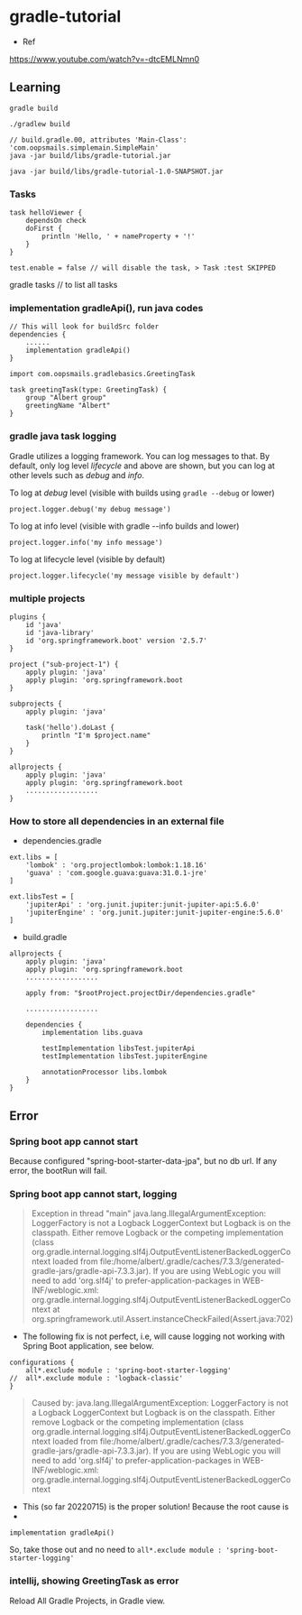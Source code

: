
# gradle-tutorial

- Ref

https://www.youtube.com/watch?v=-dtcEMLNmn0

## Learning 

```
gradle build

./gradlew build

// build.gradle.00, attributes 'Main-Class': 'com.oopsmails.simplemain.SimpleMain'
java -jar build/libs/gradle-tutorial.jar

java -jar build/libs/gradle-tutorial-1.0-SNAPSHOT.jar

```

### Tasks

```
task helloViewer {
    dependsOn check
	doFirst {
		println 'Hello, ' + nameProperty + '!'
	}
}

test.enable = false // will disable the task, > Task :test SKIPPED
```

gradle tasks // to list all tasks

### implementation gradleApi(), run java codes

```
// This will look for buildSrc folder 
dependencies {
    ......
    implementation gradleApi()
}

import com.oopsmails.gradlebasics.GreetingTask

task greetingTask(type: GreetingTask) {
	group "Albert group"
	greetingName "Albert"
}
```

### gradle java task logging

Gradle utilizes a logging framework. You can log messages to that. By default, only log level _lifecycle_ and above are shown, but you can log at other levels such as _debug_ and _info_.

To log at _debug_ level (visible with builds using `gradle --debug` or lower)

```
project.logger.debug('my debug message')
```

To log at info level (visible with gradle --info builds and lower)

```
project.logger.info('my info message')
```

To log at lifecycle level (visible by default)

```
project.logger.lifecycle('my message visible by default')
```

### multiple projects

```
plugins {
    id 'java'
    id 'java-library'
    id 'org.springframework.boot' version '2.5.7'
}

project ("sub-project-1") {
    apply plugin: 'java'
    apply plugin: 'org.springframework.boot
}

subprojects {
    apply plugin: 'java'

    task('hello').doLast {
        println "I'm $project.name"
    }
}

allprojects {
    apply plugin: 'java'
    apply plugin: 'org.springframework.boot
    ..................
}

```

### How to store all dependencies in an external file

- dependencies.gradle

```
ext.libs = [
    'lombok' : 'org.projectlombok:lombok:1.18.16'
    'guava' : 'com.google.guava:guava:31.0.1-jre'
]

ext.libsTest = [
    'jupiterApi' : 'org.junit.jupiter:junit-jupiter-api:5.6.0'
    'jupiterEngine' : 'org.junit.jupiter:junit-jupiter-engine:5.6.0'
]

```

- build.gradle

```
allprojects {
    apply plugin: 'java'
    apply plugin: 'org.springframework.boot
    ..................
    
    apply from: "$rootProject.projectDir/dependencies.gradle"
    
    ..................
    
    dependencies {
        implementation libs.guava

        testImplementation libsTest.jupiterApi
        testImplementation libsTest.jupiterEngine

        annotationProcessor libs.lombok
    }
}

```


## Error

### Spring boot app cannot start

Because configured "spring-boot-starter-data-jpa", but no db url. If any error, the bootRun will fail.

### Spring boot app cannot start, logging

> Exception in thread "main" java.lang.IllegalArgumentException: LoggerFactory is not a Logback LoggerContext but Logback is on the classpath. Either remove Logback or the competing implementation (class org.gradle.internal.logging.slf4j.OutputEventListenerBackedLoggerContext loaded from file:/home/albert/.gradle/caches/7.3.3/generated-gradle-jars/gradle-api-7.3.3.jar). If you are using WebLogic you will need to add 'org.slf4j' to prefer-application-packages in WEB-INF/weblogic.xml: org.gradle.internal.logging.slf4j.OutputEventListenerBackedLoggerContext
at org.springframework.util.Assert.instanceCheckFailed(Assert.java:702)

- The following fix is not perfect, i.e, will cause logging not working with Spring Boot application, see below.

```
configurations {
	all*.exclude module : 'spring-boot-starter-logging'
//	all*.exclude module : 'logback-classic'
}
```

> Caused by: java.lang.IllegalArgumentException: LoggerFactory is not a Logback LoggerContext but Logback is on the classpath. Either remove Logback or the competing implementation (class org.gradle.internal.logging.slf4j.OutputEventListenerBackedLoggerContext loaded from file:/home/albert/.gradle/caches/7.3.3/generated-gradle-jars/gradle-api-7.3.3.jar). If you are using WebLogic you will need to add 'org.slf4j' to prefer-application-packages in WEB-INF/weblogic.xml: org.gradle.internal.logging.slf4j.OutputEventListenerBackedLoggerContext

- This (so far 20220715) is the proper solution! Because the root cause is 
- 
```
implementation gradleApi()
```
So, take those out and no need to `all*.exclude module : 'spring-boot-starter-logging'`

### intellij, showing GreetingTask as error

Reload All Gradle Projects, in Gradle view.

